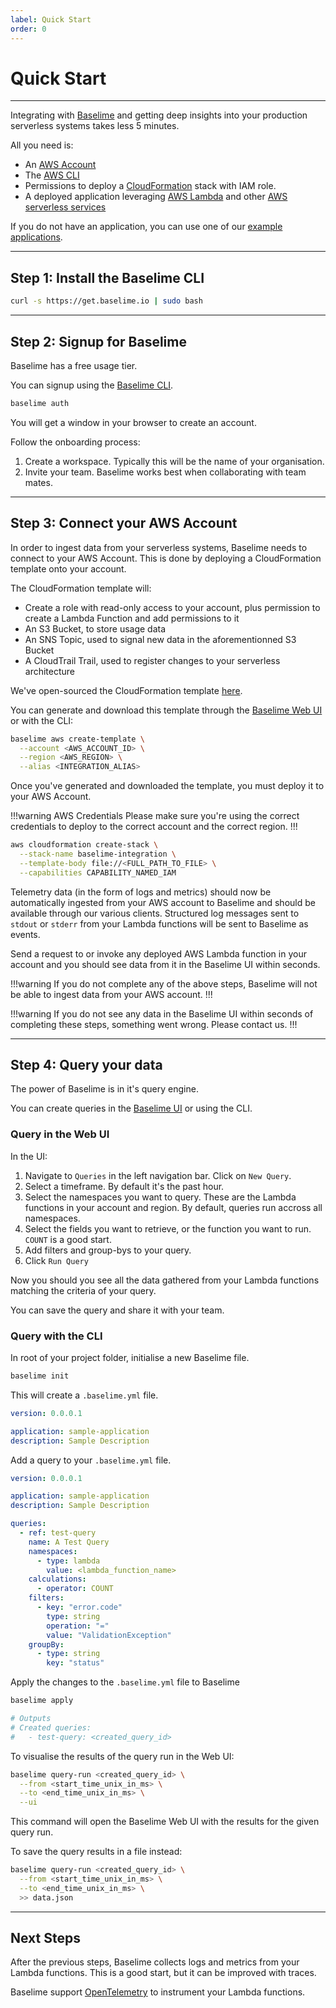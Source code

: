 ```yaml
---
label: Quick Start
order: 0
---
```


# Quick Start

---

Integrating with [Baselime](https://baselime.io) and getting deep insights into your production serverless systems takes less 5 minutes.

All you need is:
- An [AWS Account](https://aws.amazon.com/)
- The [AWS CLI](https://aws.amazon.com/cli/)
- Permissions to deploy a [CloudFormation](https://aws.amazon.com/cloudformation/) stack with IAM role.
- A deployed application leveraging [AWS Lambda](https://aws.amazon.com/lambda/) and other [AWS serverless services](https://aws.amazon.com/serverless/)

If you do not have an application, you can use one of our [example applications](TODO).

---

## Step 1: Install the Baselime CLI

```bash #
curl -s https://get.baselime.io | sudo bash
```

---

## Step 2: Signup for Baselime

Baselime has a free usage tier.

You can signup using the [Baselime CLI](../cli/install.md).

```bash #
baselime auth
```

You will get a window in your browser to create an account.

Follow the onboarding process:
1. Create a workspace. Typically this will be the name of your organisation.
2. Invite your team. Baselime works best when collaborating with team mates.

---

## Step 3: Connect your AWS Account

In order to ingest data from your serverless systems, Baselime needs to connect to your AWS Account. This is done by deploying a CloudFormation template onto your account.

The CloudFormation template will:
- Create a role with read-only access to your account, plus permission to create a Lambda Function and add permissions to it
- An S3 Bucket, to store usage data
- An SNS Topic, used to signal new data in the aforementionned S3 Bucket
- A CloudTrail Trail, used to register changes to your serverless architecture

We've open-sourced the CloudFormation template [here](../extending/integration.md).

You can generate and download this template through the [Baselime Web UI](https://baselime.io) or with the CLI:

```bash #
baselime aws create-template \
  --account <AWS_ACCOUNT_ID> \
  --region <AWS_REGION> \
  --alias <INTEGRATION_ALIAS>
```

Once you've generated and downloaded the template, you must deploy it to your AWS Account.

!!!warning AWS Credentials
Please make sure you're using the correct credentials to deploy to the correct account and the correct region.
!!!

```bash #
aws cloudformation create-stack \
  --stack-name baselime-integration \
  --template-body file://<FULL_PATH_TO_FILE> \
  --capabilities CAPABILITY_NAMED_IAM
```

Telemetry data (in the form of logs and metrics) should now be automatically ingested from your AWS account to Baselime and should be available through our various clients. Structured log messages sent to `stdout` or `stderr` from your Lambda functions will be sent to Baselime as events.

Send a request to or invoke any deployed AWS Lambda function in your account and you should see data from it in the Baselime UI within seconds. 

!!!warning 
If you do not complete any of the above steps, Baselime will not be able to ingest data from your AWS account.
!!!

!!!warning 
If you do not see any data in the Baselime UI within seconds of completing these steps, something went wrong. Please contact us.
!!!

---

## Step 4: Query your data

The power of Baselime is in it's query engine.

You can create queries in the [Baselime UI](https://baselime.io) or using the CLI.

### Query in the Web UI

In the UI:
1. Navigate to `Queries` in the left navigation bar. Click on `New Query`.
2. Select a timeframe. By default it's the past hour.
3. Select the namespaces you want to query. These are the Lambda functions in your account and region. By default, queries run accross all namespaces.
4. Select the fields you want to retrieve, or the function you want to run. `COUNT` is a good start.
5. Add filters and group-bys to your query.
6. Click `Run Query`

Now you should you see all the data gathered from your Lambda functions matching the criteria of your query.

You can save the query and share it with your team.

### Query with the CLI

In root of your project folder, initialise a new Baselime file.

```bash #
baselime init
```

This will create a `.baselime.yml` file.

```yaml # .baselime.yml
version: 0.0.0.1

application: sample-application
description: Sample Description
```

Add a query to your `.baselime.yml` file.

```yaml # .baselime.yml
version: 0.0.0.1

application: sample-application
description: Sample Description

queries:
  - ref: test-query
    name: A Test Query
    namespaces:
      - type: lambda
        value: <lambda_function_name>
    calculations:
      - operator: COUNT
    filters:
      - key: "error.code"
        type: string
        operation: "="
        value: "ValidationException"
    groupBy:
      - type: string
        key: "status"
```

Apply the changes to the `.baselime.yml` file to Baselime

```bash #
baselime apply

# Outputs
# Created queries:
#   - test-query: <created_query_id>
```

To visualise the results of the query run in the Web UI:

```bash #
baselime query-run <created_query_id> \
  --from <start_time_unix_in_ms> \
  --to <end_time_unix_in_ms> \
  --ui
```

This command will open the Baselime Web UI with the results for the given query run.

To save the query results in a file instead:

```bash #
baselime query-run <created_query_id> \
  --from <start_time_unix_in_ms> \
  --to <end_time_unix_in_ms> \
  >> data.json
```

---

## Next Steps

After the previous steps, Baselime collects logs and metrics from your Lambda functions. This is a good start, but it can be improved with traces.

Baselime support [OpenTelemetry](https://opentelemetry.io/) to instrument your Lambda functions.
